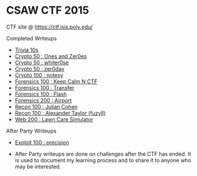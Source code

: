 # CSAW CTF 2015

CTF site @ https://ctf.isis.poly.edu/

Completed Writeups
- [Trivia 10s](trivia_10s)
- [Crypto 50 : Ones and Zer0es](crypto_50_OnesAndZer0es)
- [Crypto 50 : whiter0se](crypto_50_whiter0se)
- [Crypto 50 : zer0day](crypto_50_zer0day)
- [Crypto 100 : notesy](crypto_100_notesy)
- [Forensics 100 : Keep Calm N CTF](forensics_100_keepcalmnctf)
- [Forensics 100 : Transfer](forensics_100_transfer)
- [Forensics 100 : Flash](forensics_100_flash)
- [Forensics 200 : Airport](forensics_200_airport)
- [Recon 100 : Julian Cohen](recon_100_juliancohen)
- [Recon 100 : Alexander Taylor (fuzyll)](recon_100_alexandertaylor_fuzyll)
- [Web 200 : Lawn Care Simulator](web_200_lawncaresimulator)

After Party Writeups
- [Exploit 100 : precision](exploit_100_precision)

* After Party writeups are done on challenges after the CTF has ended. It is used to document my learning process and to share it to anyone who may be interested.